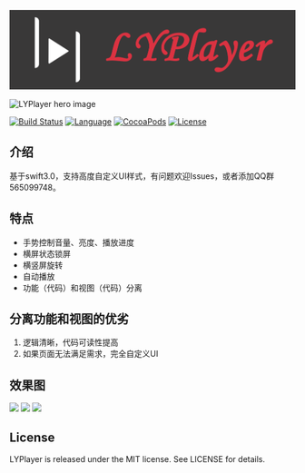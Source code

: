![](https://raw.githubusercontent.com/LY-Coder/LYPlayer-Misc/master/Logo/logo.png)

![LYPlayer hero image](https://raw.githubusercontent.com/LY-Coder/LYPlayer-Misc/master/LYPlayer/LYPlayer.gif)

[![Build Status](https://img.shields.io/badge/build-passing-green.svg)](https://github.com/LY-Coder/LYPlayer)
[![Language](https://img.shields.io/badge/language-Swift%203.0-orange.svg)](https://swift.org)
[![CocoaPods](https://img.shields.io/cocoapods/v/LYPlayer.svg?style=flat)](http://cocoadocs.org/docsets/LYPlayer)
[![License](https://img.shields.io/github/license/LY-Coder/LYPlayer.svg?style=flat)](https://github.com/LY-Coder/LYPlayer/blob/master/LICENSE)

## 介绍
基于swift3.0，支持高度自定义UI样式，有问题欢迎Issues，或者添加QQ群565099748。
## 特点
* 手势控制音量、亮度、播放进度
* 横屏状态锁屏
* 横竖屏旋转
* 自动播放
* 功能（代码）和视图（代码）分离

## 分离功能和视图的优劣
1. 逻辑清晰，代码可读性提高
2. 如果页面无法满足需求，完全自定义UI

## 效果图
![](http://ov49u3l5m.bkt.clouddn.com/%E6%95%88%E6%9E%9C%E5%9B%BE1.PNG)
![](http://ov49u3l5m.bkt.clouddn.com/%E6%95%88%E6%9E%9C%E5%9B%BE3.PNG)
![](http://ov49u3l5m.bkt.clouddn.com/%E6%95%88%E6%9E%9C%E5%9B%BE4.PNG)

## License
LYPlayer is released under the MIT license. See LICENSE for details. 

